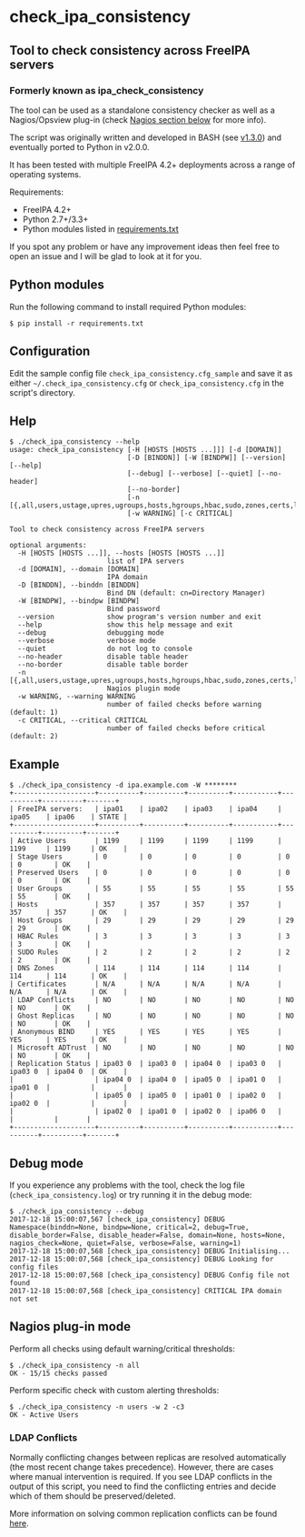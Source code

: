 # check_ipa_consistency
## Tool to check consistency across FreeIPA servers
### Formerly known as ipa_check_consistency

The tool can be used as a standalone consistency checker as well as a Nagios/Opsview plug-in (check [Nagios section below](#nagios-plug-in-mode) for more info).

The script was originally written and developed in BASH (see [v1.3.0](https://github.com/peterpakos/check_ipa_consistency/tree/v1.3.0)) and eventually ported to Python in v2.0.0.

It has been tested with multiple FreeIPA 4.2+ deployments across a range of operating systems.

Requirements:
* FreeIPA 4.2+
* Python 2.7+/3.3+
* Python modules listed in [requirements.txt](#python-modules)

If you spot any problem or have any improvement ideas then feel free to open an issue and I will be glad to look at it for you.

## Python modules
Run the following command to install required Python modules:
```
$ pip install -r requirements.txt
```

## Configuration
Edit the sample config file `check_ipa_consistency.cfg_sample` and save it as either `~/.check_ipa_consistency.cfg` or `check_ipa_consistency.cfg` in the script's directory.

## Help
```
$ ./check_ipa_consistency --help
usage: check_ipa_consistency [-H [HOSTS [HOSTS ...]]] [-d [DOMAIN]]
                             [-D [BINDDN]] [-W [BINDPW]] [--version] [--help]
                             [--debug] [--verbose] [--quiet] [--no-header]
                             [--no-border]
                             [-n [{,all,users,ustage,upres,ugroups,hosts,hgroups,hbac,sudo,zones,certs,ldap,ghosts,bind,msdcs,replica}]]
                             [-w WARNING] [-c CRITICAL]

Tool to check consistency across FreeIPA servers

optional arguments:
  -H [HOSTS [HOSTS ...]], --hosts [HOSTS [HOSTS ...]]
                        list of IPA servers
  -d [DOMAIN], --domain [DOMAIN]
                        IPA domain
  -D [BINDDN], --binddn [BINDDN]
                        Bind DN (default: cn=Directory Manager)
  -W [BINDPW], --bindpw [BINDPW]
                        Bind password
  --version             show program's version number and exit
  --help                show this help message and exit
  --debug               debugging mode
  --verbose             verbose mode
  --quiet               do not log to console
  --no-header           disable table header
  --no-border           disable table border
  -n [{,all,users,ustage,upres,ugroups,hosts,hgroups,hbac,sudo,zones,certs,ldap,ghosts,bind,msdcs,replica}]
                        Nagios plugin mode
  -w WARNING, --warning WARNING
                        number of failed checks before warning (default: 1)
  -c CRITICAL, --critical CRITICAL
                        number of failed checks before critical (default: 2)
```

## Example
```
$ ./check_ipa_consistency -d ipa.example.com -W ********
+--------------------+----------+----------+----------+-----------+----------+----------+-------+
| FreeIPA servers:   | ipa01    | ipa02    | ipa03    | ipa04     | ipa05    | ipa06    | STATE |
+--------------------+----------+----------+----------+-----------+----------+----------+-------+
| Active Users       | 1199     | 1199     | 1199     | 1199      | 1199     | 1199     | OK    |
| Stage Users        | 0        | 0        | 0        | 0         | 0        | 0        | OK    |
| Preserved Users    | 0        | 0        | 0        | 0         | 0        | 0        | OK    |
| User Groups        | 55       | 55       | 55       | 55        | 55       | 55       | OK    |
| Hosts              | 357      | 357      | 357      | 357       | 357      | 357      | OK    |
| Host Groups        | 29       | 29       | 29       | 29        | 29       | 29       | OK    |
| HBAC Rules         | 3        | 3        | 3        | 3         | 3        | 3        | OK    |
| SUDO Rules         | 2        | 2        | 2        | 2         | 2        | 2        | OK    |
| DNS Zones          | 114      | 114      | 114      | 114       | 114      | 114      | OK    |
| Certificates       | N/A      | N/A      | N/A      | N/A       | N/A      | N/A      | OK    |
| LDAP Conflicts     | NO       | NO       | NO       | NO        | NO       | NO       | OK    |
| Ghost Replicas     | NO       | NO       | NO       | NO        | NO       | NO       | OK    |
| Anonymous BIND     | YES      | YES      | YES      | YES       | YES      | YES      | OK    |
| Microsoft ADTrust  | NO       | NO       | NO       | NO        | NO       | NO       | OK    |
| Replication Status | ipa03 0  | ipa03 0  | ipa04 0  | ipa03 0   | ipa03 0  | ipa04 0  | OK    |
|                    | ipa04 0  | ipa04 0  | ipa05 0  | ipa01 0   | ipa01 0  |          |       |
|                    | ipa05 0  | ipa05 0  | ipa01 0  | ipa02 0   | ipa02 0  |          |       |
|                    | ipa02 0  | ipa01 0  | ipa02 0  | ipa06 0   |          |          |       |
+--------------------+----------+----------+----------+-----------+----------+----------+-------+

```
## Debug mode
If you experience any problems with the tool, check the log file (`check_ipa_consistency.log`) or try running it in the debug mode:

```
$ ./check_ipa_consistency --debug
2017-12-18 15:00:07,567 [check_ipa_consistency] DEBUG Namespace(binddn=None, bindpw=None, critical=2, debug=True, disable_border=False, disable_header=False, domain=None, hosts=None, nagios_check=None, quiet=False, verbose=False, warning=1)
2017-12-18 15:00:07,568 [check_ipa_consistency] DEBUG Initialising...
2017-12-18 15:00:07,568 [check_ipa_consistency] DEBUG Looking for config files
2017-12-18 15:00:07,568 [check_ipa_consistency] DEBUG Config file not found
2017-12-18 15:00:07,568 [check_ipa_consistency] CRITICAL IPA domain not set

```

## Nagios plug-in mode
Perform all checks using default warning/critical thresholds:
```
$ ./check_ipa_consistency -n all
OK - 15/15 checks passed
```
Perform specific check with custom alerting thresholds:
```
$ ./check_ipa_consistency -n users -w 2 -c3
OK - Active Users
```

### LDAP Conflicts
Normally conflicting changes between replicas are resolved automatically (the most recent change takes precedence).
However, there are cases where manual intervention is required. If you see LDAP conflicts in the output of this script,
you need to find the conflicting entries and decide which of them should be preserved/deleted.

More information on solving common replication conflicts can be found [here](https://access.redhat.com/documentation/en-us/red_hat_directory_server/10/html/administration_guide/managing_replication-solving_common_replication_conflicts).
